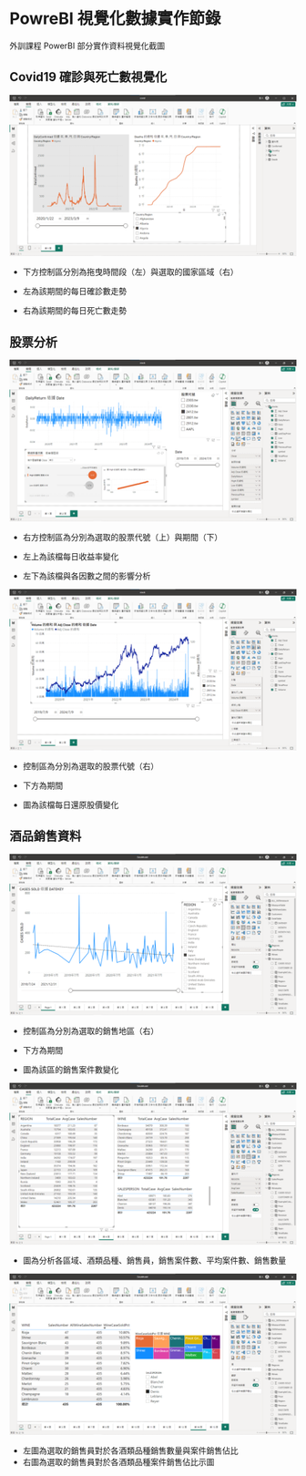 # PowreBI 視覺化數據實作節錄
外訓課程 PowerBI 部分實作資料視覺化截圖

## Covid19 確診與死亡數視覺化

![***](./picture/covid19-1.png)
 
- 下方控制區分別為拖曳時間段（左）與選取的國家區域（右）

- 左為該期間的每日確診數走勢

- 右為該期間的每日死亡數走勢


## 股票分析

![***](./picture/stock-2.png)

- 右方控制區為分別為選取的股票代號（上）與期間（下）

- 左上為該檔每日收益率變化

- 左下為該檔與各因數之間的影響分析

![***](./picture/stock-3.png)

- 控制區為分別為選取的股票代號（右）
- 下方為期間

- 圖為該檔每日還原股價變化


## 酒品銷售資料

![***](./picture/WineData1.png)

- 控制區為分別為選取的銷售地區（右）
- 下方為期間

- 圖為該區的銷售案件數變化

![***](./picture/WineData2.png)

- 圖為分析各區域、酒類品種、銷售員，銷售案件數、平均案件數、銷售數量

![***](./picture/WineData5.png)

- 左圖為選取的銷售員對於各酒類品種銷售數量與案件銷售佔比
- 右圖為選取的銷售員對於各酒類品種案件銷售佔比示圖

